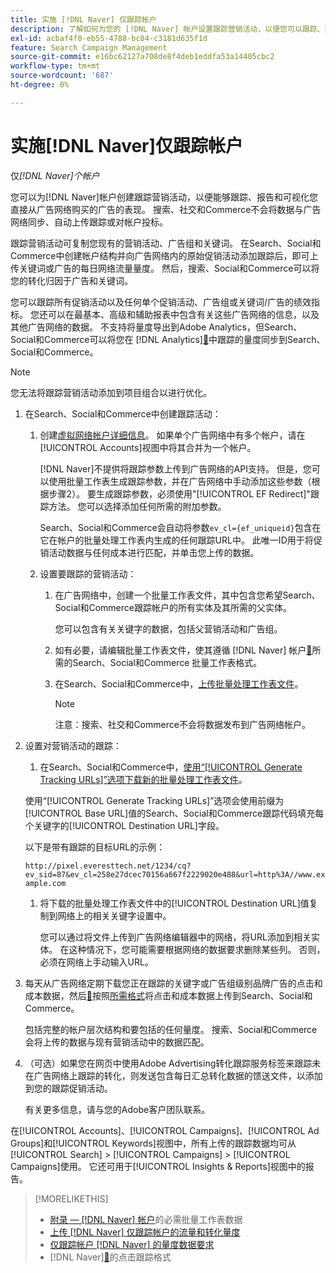 ```yaml
---
title: 实施 [!DNL Naver] 仅跟踪帐户
description: 了解如何为您的 [!DNL Naver] 帐户设置跟踪营销活动，以便您可以跟踪、报告和可视化直接从广告网络购买的广告的表现。
exl-id: acbaf4f0-eb55-4788-bc84-c3181d635f1d
feature: Search Campaign Management
source-git-commit: e16bc62127a708de8f4deb1eddfa53a14405cbc2
workflow-type: tm+mt
source-wordcount: '687'
ht-degree: 0%

---
```


# 实施[!DNL Naver]仅跟踪帐户

仅&#x200B;*[!DNL Naver]个帐户*

您可以为[!DNL Naver]帐户创建跟踪营销活动，以便能够跟踪、报告和可视化您直接从广告网络购买的广告的表现。 搜索、社交和Commerce不会将数据与广告网络同步、自动上传跟踪或对帐户投标。

跟踪营销活动可复制您现有的营销活动、广告组和关键词。 在Search、Social和Commerce中创建帐户结构并向广告网络内的原始促销活动添加跟踪后，即可上传关键词或广告的每日网络流量量度。 然后，搜索、Social和Commerce可以将您的转化归因于广告和关键词。

您可以跟踪所有促销活动以及任何单个促销活动、广告组或关键词/广告的绩效指标。 您还可以在最基本、高级和辅助报表中包含有关这些广告网络的信息，以及其他广告网络的数据。 不支持将量度导出到Adobe Analytics，但Search、Social和Commerce可以将您在 [!DNL Analytics][&#128279;](/help/integrations/analytics/analytics-data-in-advertising.md)中跟踪的量度同步到Search、Social和Commerce。

>[!NOTE]
>
>您无法将跟踪营销活动添加到项目组合以进行优化。

1. 在Search、Social和Commerce中创建跟踪活动：

   1. 创建[虚拟网络帐户详细信息](/help/search-social-commerce/campaign-management/accounts/ad-network-account-manage.md)。 如果单个广告网络中有多个帐户，请在[!UICONTROL Accounts]视图中将其合并为一个帐户。

      [!DNL Naver]不提供将跟踪参数上传到广告网络的API支持。 但是，您可以使用批量工作表生成跟踪参数，并在广告网络中手动添加这些参数（根据步骤2）。 要生成跟踪参数，必须使用&quot;[!UICONTROL EF Redirect]&quot;跟踪方法。 您可以选择添加任何所需的附加参数。

      Search、Social和Commerce会自动将参数`ev_cl={ef_uniqueid}`包含在它在帐户的批量处理工作表内生成的任何跟踪URL中。 此唯一ID用于将促销活动数据与任何成本进行匹配，并单击您上传的数据。

   1. 设置要跟踪的营销活动：

      1. 在广告网络中，创建一个批量工作表文件，其中包含您希望Search、Social和Commerce跟踪帐户的所有实体及其所需的父实体。

         您可以包含有关关键字的数据，包括父营销活动和广告组。

      1. 如有必要，请编辑批量工作表文件，使其遵循 [!DNL Naver] 帐户[&#128279;](/help/search-social-commerce/campaign-management/bulksheets/bulksheet-data-formats/bulksheet-data-naver.md)所需的Search、Social和Commerce 批量工作表格式。

      1. 在Search、Social和Commerce中，[上传批量处理工作表文件](/help/search-social-commerce/campaign-management/bulksheets/bulksheet-upload.md)。

         >[!NOTE]
         >
         >注意：搜索、社交和Commerce不会将数据发布到广告网络帐户。

1. 设置对营销活动的跟踪：

   1. 在Search、Social和Commerce中，[使用“[!UICONTROL Generate Tracking URLs]”选项下载新的批量处理工作表文件](/help/search-social-commerce/campaign-management/bulksheets/bulksheet-download.md)。

   使用“[!UICONTROL Generate Tracking URLs]”选项会使用前缀为[!UICONTROL Base URL]值的Search、Social和Commerce跟踪代码填充每个关键字的[!UICONTROL Destination URL]字段。

   以下是带有跟踪的目标URL的示例：

   ```http://pixel.everesttech.net/1234/cq?ev_sid=87&ev_cl=258e27dcec70156a667f2229020e488&url=http%3A//www.example.com```

   1. 将下载的批量处理工作表文件中的[!UICONTROL Destination URL]值复制到网络上的相关关键字设置中。

      您可以通过将文件上传到广告网络编辑器中的网络，将URL添加到相关实体。 在这种情况下，您可能需要根据网络的数据要求删除某些列。 否则，必须在网络上手动输入URL。

1. 每天从广告网络定期下载您正在跟踪的关键字或广告组级别品牌广告的点击和成本数据，然后[&#128279;](/help/search-social-commerce/tools/metrics-upload-tracking-campaigns/naver-tracking-campaigns-upload-metrics.md)按照[所需格式](/help/search-social-commerce/tools/metrics-upload-tracking-campaigns/naver-tracking-campaigns-data-requirements.md)将点击和成本数据上传到Search、Social和Commerce。

   包括完整的帐户层次结构和要包括的任何量度。 搜索、Social和Commerce会将上传的数据与现有营销活动中的数据匹配。

1. （可选）如果您在网页中使用Adobe Advertising转化跟踪服务标签来跟踪未在广告网络上跟踪的转化，则发送包含每日汇总转化数据的馈送文件，以添加到您的跟踪促销活动。

   有关更多信息，请与您的Adobe客户团队联系。

在[!UICONTROL Accounts]、[!UICONTROL Campaigns]、[!UICONTROL Ad Groups]和[!UICONTROL Keywords]视图中，所有上传的跟踪数据均可从[!UICONTROL Search] > [!UICONTROL Campaigns] > [!UICONTROL Campaigns]使用。 它还可用于[!UICONTROL Insights & Reports]视图中的报告。

>[!MORELIKETHIS]
>
>* [附录 —  [!DNL Naver] 帐户](/help/search-social-commerce/campaign-management/bulksheets/bulksheet-data-formats/bulksheet-data-naver.md)的必需批量工作表数据
>* [上传 [!DNL Naver] 仅跟踪帐户的流量和转化量度](/help/search-social-commerce/tools/metrics-upload-tracking-campaigns/naver-tracking-campaigns-upload-metrics.md)
>* [仅跟踪帐户 [!DNL Naver] 的量度数据要求](/help/search-social-commerce/tools/metrics-upload-tracking-campaigns/naver-tracking-campaigns-data-requirements.md)
>*  [!DNL Naver][&#128279;](/help/search-social-commerce/tracking/formats-click-tracking-naver.md)的点击跟踪格式
